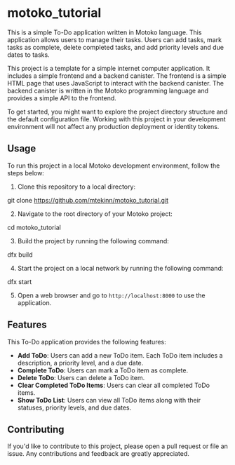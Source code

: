 # motoko_tutorial

This is a simple To-Do application written in Motoko language. This application allows users to manage their tasks. Users can add tasks, mark tasks as complete, delete completed tasks, and add priority levels and due dates to tasks.

This project is a template for a simple internet computer application. It includes a simple frontend and a backend canister. The frontend is a simple HTML page that uses JavaScript to interact with the backend canister. The backend canister is written in the Motoko programming language and provides a simple API to the frontend.

To get started, you might want to explore the project directory structure and the default configuration file. Working with this project in your development environment will not affect any production deployment or identity tokens.

## Usage

To run this project in a local Motoko development environment, follow the steps below:

1. Clone this repository to a local directory:

git clone https://github.com/mtekinn/motoko_tutorial.git

2. Navigate to the root directory of your Motoko project:

cd motoko_tutorial

3. Build the project by running the following command:

dfx build

4. Start the project on a local network by running the following command:

dfx start

5. Open a web browser and go to `http://localhost:8000` to use the application.

## Features

This To-Do application provides the following features:

- **Add ToDo**: Users can add a new ToDo item. Each ToDo item includes a description, a priority level, and a due date.
- **Complete ToDo**: Users can mark a ToDo item as complete.
- **Delete ToDo**: Users can delete a ToDo item.
- **Clear Completed ToDo Items**: Users can clear all completed ToDo items.
- **Show ToDo List**: Users can view all ToDo items along with their statuses, priority levels, and due dates.

## Contributing

If you'd like to contribute to this project, please open a pull request or file an issue. Any contributions and feedback are greatly appreciated.

